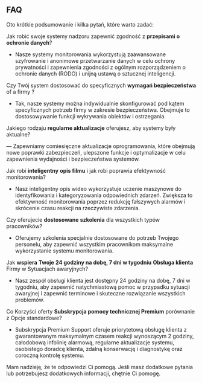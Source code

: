 ## FAQ


Oto krótkie podsumowanie i kilka pytań, które warto zadać:

Jak robić swoje systemy nadzoru zapewnić zgodność z **przepisami o ochronie danych**?

- Nasze systemy monitorowania wykorzystują zaawansowane szyfrowanie i anonimowe przetwarzanie danych w celu ochrony prywatności i zapewnienia zgodności z ogólnym rozporządzeniem o ochronie danych (RODO) i unijną ustawą o sztucznej inteligencji.


Czy Twój system dostosować do specyficznych **wymagań bezpieczeństwa** of a firmy ?

- Tak, nasze systemy można indywidualnie skonfigurować pod kątem specyficznych potrzeb firmy w zakresie bezpieczeństwa. Obejmuje to dostosowywanie funkcji wykrywania obiektów i ostrzegania.


Jakiego rodzaju **regularne aktualizacje** oferujesz, aby systemy były aktualne?

— Zapewniamy comiesięczne aktualizacje oprogramowania, które obejmują nowe poprawki zabezpieczeń, ulepszone funkcje i optymalizacje w celu zapewnienia wydajności i bezpieczeństwa systemów.


Jak robi  **inteligentny** **opis filmu** i jak robi poprawia  efektywność monitorowania?

- Nasz inteligentny opis wideo wykorzystuje uczenie maszynowe do identyfikowania i kategoryzowania odpowiednich zdarzeń. Zwiększa to efektywność monitorowania poprzez redukcję fałszywych alarmów i skrócenie czasu reakcji na rzeczywiste zdarzenia.


Czy oferujecie **dostosowane** **szkolenia** dla wszystkich typów pracowników?

- Oferujemy szkolenia specjalnie dostosowane do potrzeb Twojego personelu, aby zapewnić wszystkim pracownikom maksymalne wykorzystanie systemu monitorowania.


Jak **wspiera** **Twoje** **24 godziny na dobę, 7 dni w tygodniu** **Obsługa klienta** Firmy w Sytuacjach awaryjnych?

- Nasz zespół obsługi klienta jest dostępny 24 godziny na dobę, 7 dni w tygodniu, aby zapewnić natychmiastową pomoc w przypadku sytuacji awaryjnej i zapewnić terminowe i skuteczne rozwiązanie wszystkich problemów.


Co Korzyści oferty  **Subskrypcja pomocy technicznej Premium** porównanie z Opcje standardowe?

- Subskrypcja Premium Support oferuje priorytetową obsługę klienta z gwarantowanym maksymalnym czasem reakcji wynoszącym 2 godziny, całodobową infolinię alarmową, regularne aktualizacje systemu, osobistego doradcę klienta, zdalną konserwację i diagnostykę oraz coroczną kontrolę systemu.


Mam nadzieję, że te odpowiedzi Ci pomogą. Jeśli masz dodatkowe pytania lub potrzebujesz dodatkowych informacji, chętnie Ci pomogę.
